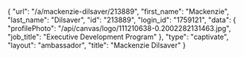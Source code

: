 {
    "url": "\/a\/mackenzie-dilsaver\/213889",
    "first_name": "Mackenzie",
    "last_name": "Dilsaver",
    "id": "213889",
    "login_id": "1759121",
    "data": {
        "profilePhoto": "\/api\/canvas\/logo\/111210638-0.2002282131463.jpg",
        "job_title": "Executive Development Program"
    },
    "type": "captivate",
    "layout": "ambassador",
    "title": "Mackenzie Dilsaver"
}